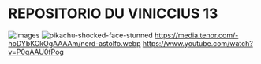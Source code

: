 # REPOSITORIO DU VINICCIUS 13






![images](https://github.com/user-attachments/assets/1e11b0d6-ad4a-4b20-aaef-14380d6cd88a)
![pikachu-shocked-face-stunned](https://github.com/user-attachments/assets/e7d9b920-adec-4c19-810a-5864c47b0480)
https://media.tenor.com/-hoDYbKCkOgAAAAm/nerd-astolfo.webp
https://www.youtube.com/watch?v=P0qAAU0fPog
